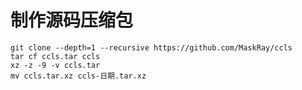 # 制作源码压缩包


	git clone --depth=1 --recursive https://github.com/MaskRay/ccls
	tar cf ccls.tar ccls
	xz -z -9 -v ccls.tar
	mv ccls.tar.xz ccls-日期.tar.xz

